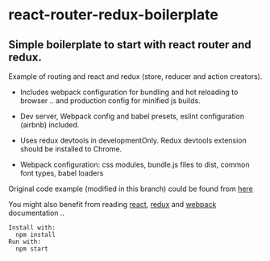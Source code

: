 # react-router-redux-boilerplate
## Simple boilerplate to start with react router and redux.

Example of routing and react and redux (store, reducer and action creators).

* Includes webpack configuration for bundling and hot reloading to browser .. and production config for minified js builds.

* Dev server, Webpack config and babel presets, eslint configuration (airbnb) included.

* Uses redux devtools in developmentOnly. Redux devtools extension should be installed to Chrome.

* Webpack configuration: css modules, bundle.js files to dist, common font types, babel loaders

Original code example (modified in this branch) could be found from [here](https://github.com/reactjs/react-router-redux/tree/master/examples/basic)

You might also benefit from reading [react](https://facebook.github.io/react/), [redux](http://redux.js.org/) and [webpack](https://webpack.github.io/) documentation ..


```
Install with:
  npm install
Run with:
  npm start
```
